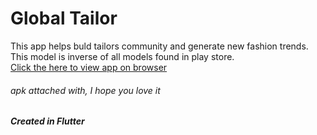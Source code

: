 # Global Tailor

This app helps buld tailors community and generate new fashion trends. This model is inverse of all models found in play store. <br>
<a href="https://appetize.io/app/gnwae3epw755utci2rx7dczyri?device=pixel7pro&osVersion=13.0" target="_blank"> Click the here to view app on browser</a>
<h6>apk attached with, I hope you love it </h6>



<h5>Created in Flutter</h5>
